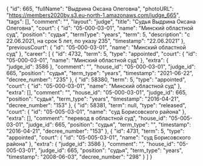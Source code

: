 {
    "id": 665,
    "fullName": "Выдрина Оксана Олеговна",
    "photoURL": "https://members2020by.s3.eu-north-1.amazonaws.com/judge_665",
    "tags": [],
    "comment": "",
    "layout": "judge",
    "title": "Судья Выдрина Оксана Олеговна",
    "court": {
        "id": "05-000-03-01",
        "name": "Минский областной суд",
        "position": "судья",
        "termType": "years",
        "term": 5,
        "description": "c 22.06.2021, на срок 5 лет, по указу 235",
        "timestamp": "22.06.2021"
    },
    "previousCourt": {
        "id": "05-000-03-01",
        "name": "Минский областной суд"
    },
    "career": [
        {
            "id": 4732,
            "term": 5,
            "type": "appointed",
            "court": {
                "id": "05-000-03-01",
                "name": "Минский областной суд"
            },
            "extra": {
                "judge_id": 3586
            },
            "comment": "",
            "house_id": "05-000-03-01",
            "judge_id": 665,
            "position": "судья",
            "term_type": "years",
            "timestamp": "2021-06-22",
            "decree_number": "235"
        },
        {
            "id": 58380,
            "term": 5,
            "type": "appointed",
            "court": {
                "id": "05-000-03-01",
                "name": "Минский областной суд"
            },
            "extra": [],
            "comment": "",
            "house_id": "05-000-03-01",
            "judge_id": 665,
            "position": "судья",
            "term_type": "years",
            "timestamp": "2016-04-21",
            "decree_number": "153"
        },
        {
            "id": 58381,
            "term": null,
            "type": "released",
            "court": {
                "id": "05-005-03-01",
                "name": "суд Борисовского района"
            },
            "extra": [],
            "comment": "перевод в областной суд",
            "house_id": "05-005-03-01",
            "judge_id": 665,
            "position": "судья",
            "term_type": "",
            "timestamp": "2016-04-21",
            "decree_number": "153"
        },
        {
            "id": 4731,
            "term": 5,
            "type": "appointed",
            "court": {
                "id": "05-005-03-01",
                "name": "суд Борисовского района"
            },
            "extra": {
                "judge_id": 3586
            },
            "comment": "",
            "house_id": "05-005-03-01",
            "judge_id": 665,
            "position": "судья",
            "term_type": "years",
            "timestamp": "2008-06-03",
            "decree_number": "298"
        }
    ]
}